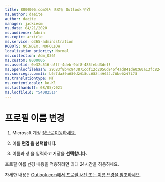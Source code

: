 ```yaml
---
title: 8000006.com에서 프로필 Outlook 변경
ms.author: daeite
author: daeite
manager: jackiesm
ms.date: 04/21/2020
ms.audience: Admin
ms.topic: article
ms.service: o365-administration
ROBOTS: NOINDEX, NOFOLLOW
localization_priority: Normal
ms.collection: Adm_O365
ms.custom: 8000006
ms.assetid: 0e32c516-a5ff-4deb-9bf8-485febd3def8
ms.openlocfilehash: 29383f8b4c943871cdf12c2056d946f4ad841de0260a13fc824031daa78c0e6a
ms.sourcegitcommit: b5f7da89a650d2915dc652449623c78be6247175
ms.translationtype: MT
ms.contentlocale: ko-KR
ms.lasthandoff: 08/05/2021
ms.locfileid: "54082516"
---
```

# <a name="change-your-profile-name"></a>프로필 이름 변경

1. Microsoft 계정 [정보로 이동하세요.](https://go.microsoft.com/fwlink/p/?linkid=860841)
    
2. 이름 **편집 을 선택합니다.** 
    
3. 이름과 성 을 입력하고 저장을 **선택합니다.** 
    
프로필 이름 변경 내용을 적용하려면 최대 24시간을 허용하세요.
  
자세한 내용은 [Outlook.com에서 프로필 사진 또는 이름 변경을 참조하세요.](https://go.microsoft.com/fwlink/?linkid=873110)
  

